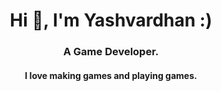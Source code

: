 <h1 align="center">Hi 👋, I'm Yashvardhan :)</h1>
<h3 align="center">A Game Developer.</h3>

<h4 align="center">I love making games and playing games.</h4>

